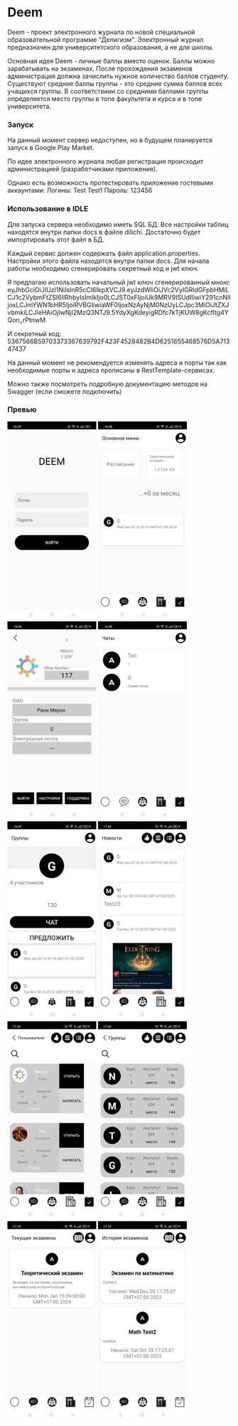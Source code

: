 # Deem

 Deem - проект электронного журнала по новой специальной образовательной программе "Делигизм". Электронный журнал предназначен для университетского образования, а не для школы.

Основная идея Deem - личные баллы вместо оценок. Баллы можно зарабатывать на экзаменах. После прохождения экзаменов администрация должна зачислить нужное количество баллов студенту. 
Существуют средние баллы группы - это средние сумма баллов всех учащихся группы. В соответствиии со средними баллами группы определяется место группы в топе факультета и курса и в топе университета. 

### Запуск
На данный момент сервер недоступен, но в будущем планируется запуск в Google Play Market.

По идее электронного журнала любая регистрация происходит администрацией (разработчиками приложения).

Однако есть возможность протестировать приложение гостевыми аккаунтами:
Логины: Test Test1
Пароль: 123456


### Использование в IDLE
Для запуска сервера необходимо иметь SQL БД. Все настройки таблиц находятся внутри папки docs в файле dilichi. Достаточно будет импортировать этот файл в БД.

Каждый сервис должен содержать файл application.properties. Настройки этого файла находятся внутри папки docs. Для начала работы необходимо сгенерировать секретный код и jwt ключ. 

Я предлагаю использовать начальный jwt ключ сгенерированный мною: eyJhbGciOiJIUzI1NiIsInR5cCI6IkpXVCJ9.eyJzdWIiOiJVc2VyIGRldGFpbHMiLCJ1c2VybmFtZSI6IlRhbyIsImlkIjo0LCJST0xFIjoiUk9MRV9ISUdIIiwiY291cnNlIjoxLCJmYWN1bHR5IjoiRVBGIiwiaWF0IjoxNzAyNjM0NzUyLCJpc3MiOiJtZXJvbmkiLCJleHAiOjIwNjI2MzQ3NTJ9.5YdyXgKdeyigRDfc7kTjKUW8gKcfItg4YQon_rPtnwM

И секретный код:
5367566B59703373367639792F423F4528482B4D6251655468576D5A71347437


На данный момент не рекомендуется изменять адреса и порты так как необходимые порты и адреса прописаны в RestTemplate-сервисах.

Можно также посмотреть подробную документацию методов на Swagger (если сможете подключить)


### Превью
<img src="img/1.jpg" alt="drawing" width="200"/> <img src="img/2.jpg" alt="drawing" width="200"/>
<img src="img/3.jpg" alt="drawing" width="200"/>
<img src="img/4.jpg" alt="drawing" width="200"/>
<img src="img/5.jpg" alt="drawing" width="200"/>
<img src="img/6.jpg" alt="drawing" width="200"/>
<img src="img/7.jpg" alt="drawing" width="200"/>
<img src="img/8.jpg" alt="drawing" width="200"/>
<img src="img/9.jpg" alt="drawing" width="200"/>
<img src="img/10.jpg" alt="drawing" width="200"/>
